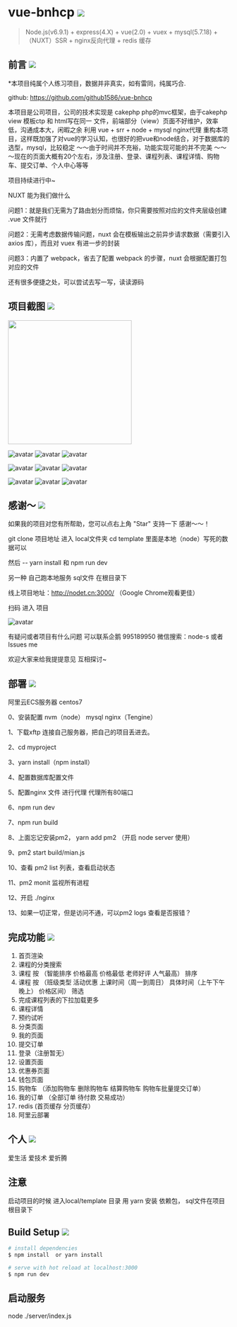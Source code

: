 # vue-bnhcp <img src="https://img.shields.io/badge/bnhcp-v1.0.0-green.svg"/> 

> Node.js(v6.9.1) + express(4.X) + vue(2.0) + vuex + mysql(5.7.18) + （NUXT）SSR + nginx反向代理 + redis 缓存
## 前言 [![](https://badge.juejin.im/entry/599a8ecd518825243a78bd3b/likes.svg?style=flat-square)](https://juejin.im/entry/599a8ecd518825243a78bd3b/detail) 

*本项目纯属个人练习项目，数据并非真实，如有雷同，纯属巧合.

github: https://github.com/github1586/vue-bnhcp

本项目是公司项目，公司的技术实现是 cakephp php的mvc框架，由于cakephp view 模板ctp 和 html写在同一
文件，前端部分（view）页面不好维护，效率低，沟通成本大，闲暇之余 利用 vue + srr + node + mysql nginx代理 重构本项目，这样既加强了对vue的学习认知，也很好的把vue和node结合，对于数据库的选型，mysql，比较稳定 ～～由于时间并不充裕，功能实现可能的并不完美 ～～～现在的页面大概有20个左右，涉及注册、登录、课程列表、课程详情、购物车、提交订单、个人中心等等

项目持续进行中~

NUXT 能为我们做什么

问题1：就是我们无需为了路由划分而烦恼，你只需要按照对应的文件夹层级创建 .vue 文件就行

问题2：无需考虑数据传输问题，nuxt 会在模板输出之前异步请求数据（需要引入 axios 库），而且对 vuex 有进一步的封装

问题3：内置了 webpack，省去了配置 webpack 的步骤，nuxt 会根据配置打包对应的文件

还有很多便捷之处，可以尝试去写一写，读读源码

## 项目截图 <img src="https://img.shields.io/badge/build-v1.0.0-blue.svg"/>

<img src="https://github.com/github1586/bnhcp/blob/master/static/img/show1_gif.jpg" width="280"/>


![avatar](https://github.com/github1586/bnhcp/blob/master/static/img/show4_gif.gif)
![avatar](https://github.com/github1586/bnhcp/blob/master/static/img/show5_gif.gif)
![avatar](https://github.com/github1586/bnhcp/blob/master/static/img/show6_gif.gif)

![avatar](https://github.com/github1586/bnhcp/blob/master/static/img/show7_gif.gif) 
![avatar](https://github.com/github1586/bnhcp/blob/master/static/img/show2_gif.gif)
![avatar](https://github.com/github1586/bnhcp/blob/master/static/img/show3_gif.gif)

![avatar](https://github.com/github1586/bnhcp/blob/master/static/img/show8_gif.gif)
![avatar](https://github.com/github1586/bnhcp/blob/master/static/img/show9_gif.gif)
![avatar](https://github.com/github1586/bnhcp/blob/master/static/img/show10_gif.gif)

## 感谢～ <img src="https://img.shields.io/thank/you-v1.0.0-ff69b4.svg"/>

如果我的项目对您有所帮助，您可以点右上角 "Star" 支持一下 感谢～～！

git clone 项目地址 进入 local文件夹 cd template 里面是本地（node）写死的数据可以 

然后 --  yarn install 和 npm run dev

另一种 自己跑本地服务 sql文件 在根目录下

线上项目地址：<a href="hhttp://nodet.cn:3000/" target="_blank" style="color: red;">http://nodet.cn:3000/</a>  （Google Chrome观看更佳）

扫码 进入 项目

![avatar](https://github.com/github1586/bnhcp/blob/master/static/img/myproject.png)

有疑问或者项目有什么问题 可以联系企鹅 995189950 微信搜索：node-s 或者 Issues me

欢迎大家来给我提提意见 互相探讨~

## 部署 <img src="https://img.shields.io/project/deploy-v1.0.0-blue.svg"/>

阿里云ECS服务器 centos7 

0、安装配置 nvm（node） mysql nginx（Tengine）

1、下载xftp 连接自己服务器，把自己的项目丢进去。

2、cd myproject

3、yarn install（npm install）

4、配置数据库配置文件

5、配置nginx 文件 进行代理 代理所有80端口

6、npm run dev

7、npm run build

8、上面忘记安装pm2， yarn add pm2 （开启 node server 使用）

9、pm2 start build/mian.js

10、查看 pm2 list 列表，查看启动状态

11、pm2 monit  监视所有进程

12、开启 ./nginx

13、如果一切正常，但是访问不通，可以pm2 logs 查看是否报错？

## 完成功能 <img src="https://img.shields.io/badge/complete-v1.0.0-origin.svg"/>

1. 首页渲染
2. 课程的分类搜索
3. 课程 按 （智能排序 价格最高 价格最低 老师好评 人气最高） 排序
4. 课程 按 （班级类型 活动优惠 上课时间（周一到周日） 具体时间（上午下午晚上） 价格区间） 筛选
5. 完成课程列表的下拉加载更多 
6. 课程详情
7. 预约试听 
8. 分类页面
9. 我的页面
10. 提交订单
11. 登录（注册暂无）
12. 设置页面
13. 优惠券页面
14. 钱包页面
15. 购物车 （添加购物车 删除购物车 结算购物车 购物车批量提交订单）
16. 我的订单 （全部订单 待付款 交易成功）
17. redis (首页缓存 分页缓存）
18. 阿里云部署

## 个人 <img src="https://img.shields.io/oneself/my-ff69b4.svg"/>

爱生活 爱技术 爱折腾

## 注意

启动项目的时候 进入local/template 目录 用 yarn 安装 依赖包， sql文件在项目根目录下

## Build Setup <img src="https://img.shields.io/badge/build-v1.0.0-blue.svg"/>

``` bash
# install dependencies
$ npm install  or yarn install

# serve with hot reload at localhost:3000
$ npm run dev
```

## 启动服务
node ./server/index.js